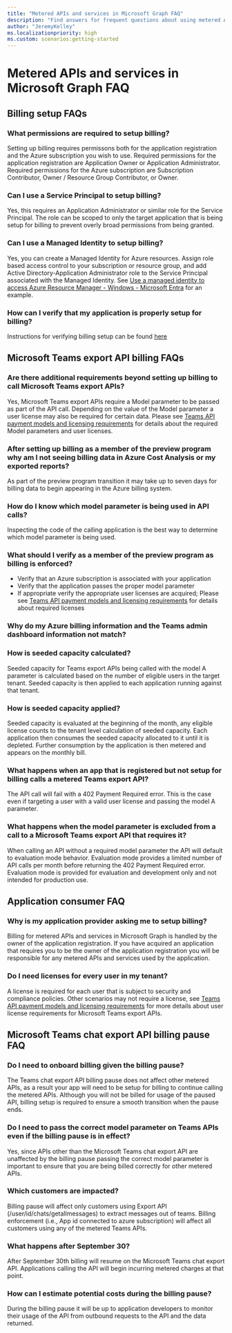 ```yaml
---
title: "Metered APIs and services in Microsoft Graph FAQ"
description: "Find answers for frequent questions about using metered APIs and services in Microsoft Graph."
author: "JeremyKelley"
ms.localizationpriority: high
ms.custom: scenarios:getting-started
---
```


# Metered APIs and services in Microsoft Graph FAQ

## Billing setup FAQs

### What permissions are required to setup billing?
Setting up billing requires permissons both for the application registration and the Azure subscription you wish to use. Required permissions for the application registration are Application Owner or Application Administrator. Required permissions for the Azure subscription are Subscription Contributor, Owner / Resource Group Contributor, or Owner.

### Can I use a Service Principal to setup billing?
Yes, this requires an Application Administrator or similar role for the Service Principal. The role can be scoped to only the target application that is being setup for billing to prevent overly broad permissions from being granted.

### Can I use a Managed Identity to setup billing?
Yes, you can create a Managed Identity for Azure resources. Assign role based access control to your subscription or resource group, and add Active Directory-Application Administrator role to the Service Principal associated with the Managed Identity. See [Use a managed identity to access Azure Resource Manager - Windows - Microsoft Entra](/azure/active-directory/managed-identities-azure-resources/tutorial-windows-vm-ua-arm) for an example.

### How can I verify that my application is properly setup for billing?
Instructions for verifying billing setup can be found [here](/graph/metered-api-setup?tabs=azurecloudshell#verify-setup)

## Microsoft Teams export API billing FAQs

### Are there additional requirements beyond setting up billing to call Microsoft Teams export APIs?
Yes, Microsoft Teams export APIs require a Model parameter to be passed as part of the API call. Depending on the value of the Model parameter a user license may also be required for certain data. Please see [Teams API payment models and licensing requirements](teams-licenses.md) for details about the required Model parameters and user licenses.

### After setting up billing as a member of the preview program why am I not seeing billing data in Azure Cost Analysis or my exported reports?
As part of the preview program transition it may take up to seven days for billing data to begin appearing in the Azure billing system.

### How do I know which model parameter is being used in API calls?
Inspecting the code of the calling application is the best way to determine which model parameter is being used.

### What should I verify as a member of the preview program as billing is enforced?
- Verify that an Azure subscription is associated with your application
- Verify that the application passes the proper model parameter
- If appropriate verify the appropriate user licenses are acquired; Please see [Teams API payment models and licensing requirements](teams-licenses.md) for details about required licenses

### Why do my Azure billing information and the Teams admin dashboard information not match?

### How is seeded capacity calculated?
Seeded capacity for Teams export APIs being called with the model A parameter is calculated based on the number of eligible users in the target tenant. Seeded capacity is then applied to each application running against that tenant.

### How is seeded capacity applied?
Seeded capacity is evaluated at the beginning of the month, any eligible license counts to the tenant level calculation of seeded capacity. Each application then consumes the seeded capacity allocated to it until it is depleted. Further consumption by the application is then metered and appears on the monthly bill.

### What happens when an app that is registered but not setup for billing calls a metered Teams export API?
The API call will fail with a 402 Payment Required error. This is the case even if targeting a user with a valid user license and passing the model A parameter.

### What happens when the model parameter is excluded from a call to a Microsoft Teams export API that requires it?
When calling an API without a required model parameter the API will default to evaluation mode behavior. Evaluation mode provides a limited number of API calls per month before returning the 402 Payment Required error. Evaluation mode is provided for evaluation and development only and not intended for production use.  

## Application consumer FAQ

### Why is my application provider asking me to setup billing?
Billing for metered APIs and services in Microsoft Graph is handled by the owner of the application registration. If you have acquired an application that requires you to be the owner of the application registration you will be responsible for any metered APIs and services used by the application.

### Do I need licenses for every user in my tenant?
A license is required for each user that is subject to security and compliance policies. Other scenarios may not require a license, see [Teams API payment models and licensing requirements](teams-licenses.md) for more details about user license requirements for Microsoft Teams export APIs.

## Microsoft Teams chat export API billing pause FAQ

### Do I need to onboard billing given the billing pause?
The Teams chat export API billing pause does not affect other metered APIs, as a result your app will need to be setup for billing to continue calling the metered APIs. Although you will not be billed for usage of the paused API, billing setup is required to ensure a smooth transition when the pause ends.

### Do I need to pass the correct model parameter on Teams APIs even if the billing pause is in effect?
Yes, since APIs other than the Microsoft Teams chat export API are unaffected by the billing pause passing the correct model parameter is important to ensure that you are being billed correctly for other metered APIs.

### Which customers are impacted? 
Billing pause will affect only customers using Export API (/user/id/chats/getallmessages) to extract messages out of teams.
Billing enforcement (i.e., App id connected to azure subscription) will affect all customers using any of the metered Teams APIs.

### What happens after September 30?
After September 30th billing will resume on the Microsoft Teams chat export API. Applications calling the API will begin incurring metered charges at that point. 

### How can I estimate potential costs during the billing pause?
During the billing pause it will be up to application developers to monitor their usage of the API from outbound requests to the API and the data returned.